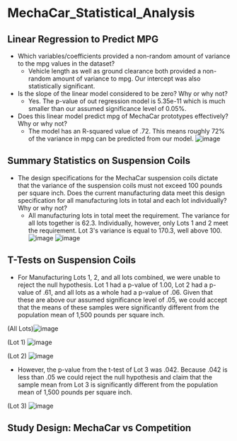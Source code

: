 # MechaCar_Statistical_Analysis

## Linear Regression to Predict MPG
- Which variables/coefficients provided a non-random amount of variance to the mpg values in the dataset?
  - Vehicle length as well as ground clearance both provided a non-random amount of variance to mpg.  Our intercept was also statistically significant.
- Is the slope of the linear model considered to be zero? Why or why not?
  - Yes.  The p-value of out regression model is 5.35e-11 which is much smaller than our assumed significance level of 0.05%.
- Does this linear model predict mpg of MechaCar prototypes effectively? Why or why not?
  - The model has an R-squared value of .72. This means roughly 72% of the variance in mpg can be predicted from our model.
![image](https://user-images.githubusercontent.com/79211628/122586070-d15d8f80-d021-11eb-9b87-da73bcaad9fe.png)


## Summary Statistics on Suspension Coils
- The design specifications for the MechaCar suspension coils dictate that the variance of the suspension coils must not exceed 100 pounds per square inch. Does the current manufacturing data meet this design specification for all manufacturing lots in total and each lot individually? Why or why not?
  - All manufacturing lots in total meet the requirement.  The variance for all lots together is 62.3.  Individually, however, only Lots 1 and 2 meet the requirement. Lot 3's variance is equal to 170.3, well above 100.
![image](https://user-images.githubusercontent.com/79211628/122586137-e3d7c900-d021-11eb-8816-0e2bfa0cb7e4.png)
![image](https://user-images.githubusercontent.com/79211628/122586168-ee925e00-d021-11eb-9a6c-b737e8400aa8.png)


## T-Tests on Suspension Coils
- For Manufacturing Lots 1, 2, and all lots combined, we were unable to reject the null hypothesis.  Lot 1 had a p-value of 1.00, Lot 2 had a p-value of .61, and all lots as a whole had a p-value of .06.  Given that these are above our assumed significance level of .05, we could accept that the means of these samples were significantly different from the population mean of 1,500 pounds per square inch.

(All Lots)![image](https://user-images.githubusercontent.com/79211628/122601750-6454f480-d037-11eb-86cc-611ea367aba4.png)

(Lot 1) ![image](https://user-images.githubusercontent.com/79211628/122601785-733ba700-d037-11eb-99ab-b8e147627eaf.png)

(Lot 2) ![image](https://user-images.githubusercontent.com/79211628/122601822-8189c300-d037-11eb-81f5-317cbef2c6d8.png)
- However, the p-value from the t-test of Lot 3 was .042.  Because .042 is less than .05 we could reject the null hypothesis and claim that the sample mean from Lot 3 is significantly different from the population mean of 1,500 pounds per square inch.

(Lot 3) ![image](https://user-images.githubusercontent.com/79211628/122601868-8fd7df00-d037-11eb-80cc-42dcc608ed6e.png)

## Study Design: MechaCar vs Competition

